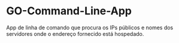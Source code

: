 # GO-Command-Line-App
App de linha de comando que procura os IPs públicos e nomes dos servidores onde o endereço fornecido está hospedado.
